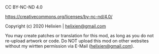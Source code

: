 CC BY-NC-ND 4.0

https://creativecommons.org/licenses/by-nc-nd/4.0/ 

Copyright (c) 2020 Helixien |  helixien@gmail.com

You may create patches or translation for this mod, as long as you do not re-upload artwork or code.
Do NOT upload this mod on other websites without my wirtten permission via E-Mail (helixien@gmail.com).